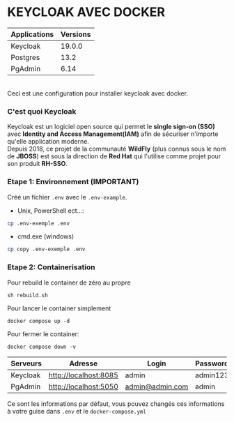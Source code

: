 # KEYCLOAK AVEC DOCKER

| Applications | Versions |
|--------------|----------|
| Keycloak     | 19.0.0   |
| Postgres     | 13.2     |
| PgAdmin      | 6.14     |

<br>Ceci est une configuration pour installer keycloak avec docker.

### C'est quoi Keycloak

Keycloak est un logiciel open source qui permet le **single sign-on (SSO)** avec **Identity and Access Management(IAM)** afin de sécuriser n'importe qu'elle application moderne.
<br>Depuis 2018, ce projet de la communauté **WildFly** (plus connus sous le nom de **JBOSS**) est sous la direction de **Red Hat** qui l'utilise comme projet pour son produit **RH-SSO**.
### Etape 1: Environnement (IMPORTANT)

Créé un fichier `.env` avec le `.env-example`.

- Unix, PowerShell ect...: 
```sh
cp .env-exemple .env
```
- cmd.exe (windows)
```sh
cp copy .env-exemple .env
```

### Etape 2: Containerisation

Pour rebuild le container de zéro au propre
```shell
sh rebuild.sh
```

Pour lancer le container simplement
```shell
docker compose up -d
```

Pour fermer le container:

```shell
docker compose down -v
```    

| Serveurs  | Adresse                                        | Login           | Password  |
|-----------|------------------------------------------------|-----------------|-----------|
| Keycloak  | [http://localhost:8085](http://localhost:8085) | admin           | admin123  |
| PgAdmin   | [http://localhost:5050](http://localhost:5050) | admin@admin.com | admin     |

Ce sont les informations par défaut, vous pouvez changés ces informations à votre guise dans `.env` et le `docker-compose.yml`
